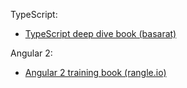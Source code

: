 TypeScript:
- [TypeScript deep dive book (basarat)](https://basarat.gitbooks.io/typescript/content/docs/getting-started.html)


Angular 2:
- [Angular 2 training book (rangle.io)](https://angular-2-training-book.rangle.io/)